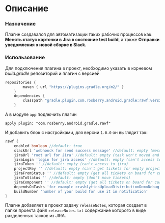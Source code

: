 # Описание

### Назначение
Плагин создавался для автоматизации таких рабочих процессов как: **Менять статус карточки в Jira в состояние test build**, а также **Отправки уведомления о новой сборке в Slack**.

### Использование
Для подключения плагина в проект, необходимо указать в корневом *build.gradle* репозиторий и плагин с версией

```groovy
repositories {
        maven { url "https://plugins.gradle.org/m2/" }
    }
    dependencies {
        classpath "gradle.plugin.com.rosberry.android.gradle:rawf:version"
    }
``` 

А в модуле `app` подлючить плагин 

`apply plugin: "com.rosberry.android.gradle.rawf"`

И добавить блок с настройками, для версии `1.0.0` он выглядит так:

```groovy
rawf {
    enabled boolean //default: true
    slackUrl 'webhoock for send success message' //default: empty (message won't send if empty)
    jiraUrl 'root url for Jira' //default: empty (task won't moved and message attachment will empty)
    jiraLogin 'login for jira access' //default: empty (can't access to jira)
    jiraToken '' //default: empty (can't access to jira)
    projectKey '' //default: empty (can't get tickets for empty project)
    jiraFromStatus '' //default: empty (get all tickets on board for current project in current component)
    jiraToStatus '' //default: empty (don't move tickets)
    jiraComponent '' //default: empty (get all tickets on board for current project in current status)
    dependsOnTasks 'for example crashlyticsUploadDistributionDemoDebug' //can be an array, default: build
    buildNumber 'number of your build for use it in notification'
}
```

Плагин добавляет в проект задачу `releaseNotes`, которая создает в папке проекта файл `releaseNotes.txt` содержание которого в виде разделенных тасков из JIRA.